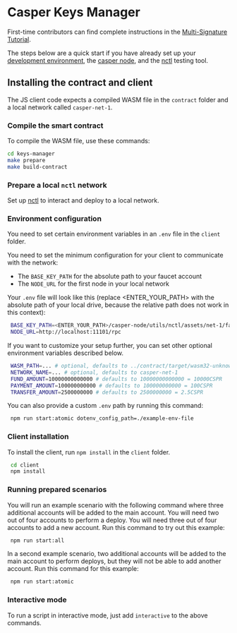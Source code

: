 # Casper Keys Manager

First-time contributors can find complete instructions in the [Multi-Signature Tutorial](https://docs.casperlabs.io/en/latest/dapp-dev-guide/tutorials/multi-sig/index.html).

The steps below are a quick start if you have already set up your [development environment](https://docs.casperlabs.io/dapp-dev-guide/writing-contracts/getting-started/#development-environment-setup), the [casper node](https://github.com/CasperLabs/casper-node), and the [nctl](https://github.com/CasperLabs/casper-node/tree/master/utils/nctl) testing tool. 

## Installing the contract and client

The JS client code expects a compiled WASM file in the ``contract`` folder and a local network called ``casper-net-1``. 

### Compile the smart contract

To compile the WASM file, use these commands:

```bash
cd keys-manager
make prepare
make build-contract
```

### Prepare a local `nctl` network
Set up [nctl](https://github.com/CasperLabs/casper-node/tree/master/utils/nctl) to interact and deploy to a local network.

### Environment configuration

You need to set certain environment variables in an `.env` file in the `client` folder. 

You need to set the minimum configuration for your client to communicate with the network:

- The ``BASE_KEY_PATH`` for the absolute path to your faucet account
- The ``NODE_URL`` for the first node in your local network 

Your ``.env`` file will look like this (replace <ENTER_YOUR_PATH> with the absolute path of your local drive, because the relative path does not work in this context):

```bash
 BASE_KEY_PATH=<ENTER_YOUR_PATH>/casper-node/utils/nctl/assets/net-1/faucet/
 NODE_URL=http://localhost:11101/rpc
```

If you want to customize your setup further, you can set other optional environment variables described below.

```bash
 WASM_PATH=... # optional, defaults to ../contract/target/wasm32-unknown-unknown/release/keys-manager.wasm
 NETWORK_NAME=... # optional, defaults to casper-net-1
 FUND_AMOUNT=10000000000000 # defaults to 10000000000000 = 10000CSPR
 PAYMENT_AMOUNT=100000000000 # defaults to 100000000000 = 100CSPR
 TRANSFER_AMOUNT=2500000000 # defaults to 2500000000 = 2.5CSPR
```

You can also provide a custom `.env` path by running this command:

```bash
 npm run start:atomic dotenv_config_path=./example-env-file
```

### Client installation

To install the client, run `npm install` in the `client` folder.

```bash
 cd client
 npm install
```

### Running prepared scenarios

You will run an example scenario with the following command where three additional accounts will be added to the main account. You will need two out of four accounts to perform a deploy. You will need three out of four accounts to add a new account. Run this command to try out this example:

```bash
 npm run start:all
```

In a second example scenario, two additional accounts will be added to the main account to perform deploys, but they will not be able to add another account. Run this command for this example:

```bash
 npm run start:atomic
```

### Interactive mode

To run a script in interactive mode, just add `interactive` to the above commands.
